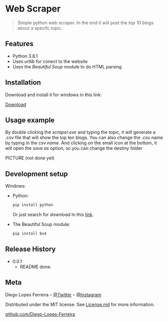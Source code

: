 # Web Scraper
> Simple python web scraper. In the end it will post the _top 10 blogs_ about a specifc topic.


## Features
* Python 3.8.1
* Uses _urllib_ for conect to the website
* Uses the _Beautiful Soup_ module to do HTML parsing 


## Installation
Download and install it for windows in this link:

[Download](PUT.THE.LINK.HERE)

## Usage example
By double clicking the _scraper.exe_ and typing the topic, it will generate a .csv file that will show the top ten blogs. You can also change the .csv name by typing in the _csv name_. And clicking on the small icon at the bottom, it will open the _save as_ option, so you can change the destiny folder

PICTURE (not done yet)

## Development setup

Windows:
* Python:
    ```sh
    pip install python
    ```
    Or just search for _download_ in this [link](https://www.python.org).


* The Beautiful Soup module:
    ```py
    pip install bs4
    ```

## Release History
* 0.0.1
    * README done.

## Meta

Diego Lopes Ferreira – [@Twitter](https://twitter.com/Diego45731776) – [@Instagram](https://www.instagram.com/diego.lopes.f/)

Distributed under the MIT license. See [License.md](LICENSE.md) for more information.

[github.com/Diego-Lopes-Ferreira](https://github.com/Diego-Lopes-Ferreira/)

